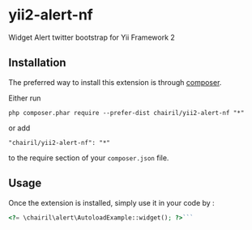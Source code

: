 yii2-alert-nf
=============
Widget Alert twitter bootstrap for Yii Framework 2

Installation
------------

The preferred way to install this extension is through [composer](http://getcomposer.org/download/).

Either run

```
php composer.phar require --prefer-dist chairil/yii2-alert-nf "*"
```

or add

```
"chairil/yii2-alert-nf": "*"
```

to the require section of your `composer.json` file.


Usage
-----

Once the extension is installed, simply use it in your code by  :

```php
<?= \chairil\alert\AutoloadExample::widget(); ?>```